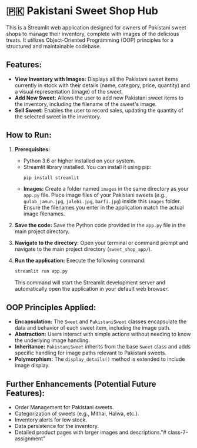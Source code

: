 # 🇵🇰 Pakistani Sweet Shop Hub

This is a Streamlit web application designed for owners of Pakistani sweet shops to manage their inventory, complete with images of the delicious treats. It utilizes Object-Oriented Programming (OOP) principles for a structured and maintainable codebase.

## Features:

* **View Inventory with Images:** Displays all the Pakistani sweet items currently in stock with their details (name, category, price, quantity) and a visual representation (image) of the sweet.
* **Add New Sweet:** Allows the user to add new Pakistani sweet items to the inventory, including the filename of the sweet's image.
* **Sell Sweet:** Enables the user to record sales, updating the quantity of the selected sweet in the inventory.

## How to Run:

1.  **Prerequisites:**
    * Python 3.6 or higher installed on your system.
    * Streamlit library installed. You can install it using pip:
        ```bash
        pip install streamlit
        ```
    * **Images:** Create a folder named `images` in the same directory as your `app.py` file. Place image files of your Pakistani sweets (e.g., `gulab_jamun.jpg`, `jalebi.jpg`, `barfi.jpg`) inside this `images` folder. Ensure the filenames you enter in the application match the actual image filenames.

2.  **Save the code:** Save the Python code provided in the `app.py` file in the main project directory.

3.  **Navigate to the directory:** Open your terminal or command prompt and navigate to the main project directory (`sweet_shop_app/`).

4.  **Run the application:** Execute the following command:
    ```bash
    streamlit run app.py
    ```

    This command will start the Streamlit development server and automatically open the application in your default web browser.

## OOP Principles Applied:

* **Encapsulation:** The `Sweet` and `PakistaniSweet` classes encapsulate the data and behavior of each sweet item, including the image path.
* **Abstraction:** Users interact with simple actions without needing to know the underlying image handling.
* **Inheritance:** `PakistaniSweet` inherits from the base `Sweet` class and adds specific handling for image paths relevant to Pakistani sweets.
* **Polymorphism:** The `display_details()` method is extended to include image display.

## Further Enhancements (Potential Future Features):

* Order Management for Pakistani sweets.
* Categorization of sweets (e.g., Mithai, Halwa, etc.).
* Inventory alerts for low stock.
* Data persistence for the inventory.
* Detailed product pages with larger images and descriptions."# class-7-assignment" 
